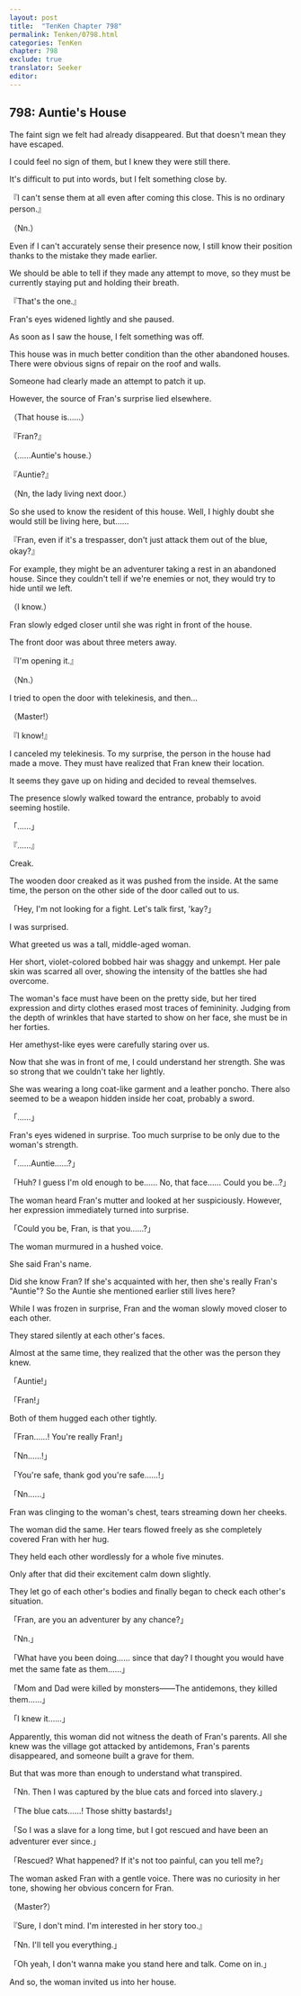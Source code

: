 ```yaml
---
layout: post
title:  "TenKen Chapter 798"
permalink: Tenken/0798.html
categories: TenKen
chapter: 798
exclude: true
translator: Seeker
editor: 
---
```

<h2 id="ch798">798: Auntie's House</h2>


The faint sign we felt had already disappeared. But that doesn't mean they have escaped.

I could feel no sign of them, but I knew they were still there.

It's difficult to put into words, but I felt something close by.

『I can't sense them at all even after coming this close. This is no ordinary person.』

（Nn.）

Even if I can't accurately sense their presence now, I still know their position thanks to the mistake they made earlier.

We should be able to tell if they made any attempt to move, so they must be currently staying put and holding their breath.

『That's the one.』

Fran's eyes widened lightly and she paused.

As soon as I saw the house, I felt something was off.

This house was in much better condition than the other abandoned houses. There were obvious signs of repair on the roof and walls.

Someone had clearly made an attempt to patch it up.

However, the source of Fran's surprise lied elsewhere.

（That house is……）

『Fran?』

（……Auntie's house.）

『Auntie?』

（Nn, the lady living next door.）

So she used to know the resident of this house. Well, I highly doubt she would still be living here, but……

『Fran, even if it's a trespasser, don't just attack them out of the blue, okay?』

For example, they might be an adventurer taking a rest in an abandoned house. Since they couldn't tell if we're enemies or not, they would try to hide until we left.

（I know.）

Fran slowly edged closer until she was right in front of the house.

The front door was about three meters away.

『I'm opening it.』

（Nn.）

I tried to open the door with telekinesis, and then…

（Master!）

『I know!』

I canceled my telekinesis. To my surprise, the person in the house had made a move. They must have realized that Fran knew their location.

It seems they gave up on hiding and decided to reveal themselves.

The presence slowly walked toward the entrance, probably to avoid seeming hostile.

「……」

『……』

Creak.

The wooden door creaked as it was pushed from the inside. At the same time, the person on the other side of the door called out to us.

「Hey, I'm not looking for a fight. Let's talk first, 'kay?」

I was surprised.

What greeted us was a tall, middle-aged woman.

Her short, violet-colored bobbed hair was shaggy and unkempt. Her pale skin was scarred all over, showing the intensity of the battles she had overcome.

The woman's face must have been on the pretty side, but her tired expression and dirty clothes erased most traces of femininity. Judging from the depth of wrinkles that have started to show on her face, she must be in her forties.

Her amethyst-like eyes were carefully staring over us.

Now that she was in front of me, I could understand her strength. She was so strong that we couldn't take her lightly.

She was wearing a long coat-like garment and a leather poncho. There also seemed to be a weapon hidden inside her coat, probably a sword.

「……」

Fran's eyes widened in surprise. Too much surprise to be only due to the woman's strength.

「……Auntie……?」

「Huh? I guess I'm old enough to be…… No, that face…… Could you be…?」

The woman heard Fran's mutter and looked at her suspiciously. However, her expression immediately turned into surprise.

「Could you be, Fran, is that you……?」

The woman murmured in a hushed voice.

She said Fran's name.

Did she know Fran? If she's acquainted with her, then she's really Fran's "Auntie"? So the Auntie she mentioned earlier still lives here?

While I was frozen in surprise, Fran and the woman slowly moved closer to each other.

They stared silently at each other's faces.

Almost at the same time, they realized that the other was the person they knew.

「Auntie!」

「Fran!」

Both of them hugged each other tightly.

「Fran……! You're really Fran!」

「Nn……!」

「You're safe, thank god you're safe……!」

「Nn……」

Fran was clinging to the woman's chest, tears streaming down her cheeks.

The woman did the same. Her tears flowed freely as she completely covered Fran with her hug.

They held each other wordlessly for a whole five minutes.

Only after that did their excitement calm down slightly.

They let go of each other's bodies and finally began to check each other's situation.

「Fran, are you an adventurer by any chance?」

「Nn.」

「What have you been doing…… since that day? I thought you would have met the same fate as them……」

「Mom and Dad were killed by monsters――The antidemons, they killed them……」

「I knew it……」

Apparently, this woman did not witness the death of Fran's parents. All she knew was the village got attacked by antidemons, Fran's parents disappeared, and someone built a grave for them.

But that was more than enough to understand what transpired.

「Nn. Then I was captured by the blue cats and forced into slavery.」

「The blue cats……! Those shitty bastards!」

「So I was a slave for a long time, but I got rescued and have been an adventurer ever since.」

「Rescued? What happened? If it's not too painful, can you tell me?」

The woman asked Fran with a gentle voice. There was no curiosity in her tone, showing her obvious concern for Fran.

（Master?）

『Sure, I don't mind. I'm interested in her story too.』

「Nn. I'll tell you everything.」

「Oh yeah, I don't wanna make you stand here and talk. Come on in.」

And so, the woman invited us into her house.




